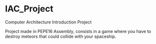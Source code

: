 # IAC_Project
Computer Architecture Introduction Project

Project made in PEPE16 Assembly, consists in a game where you have to destroy meteors that could collide with your spaceship. 
